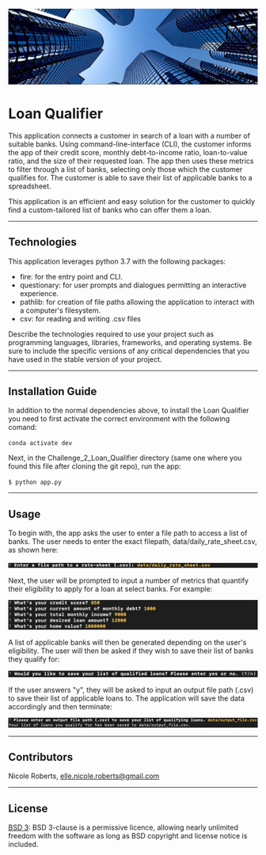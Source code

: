 ![A stylistic banner](images/banner.png)
# Loan Qualifier

This application connects a customer in search of a loan with a number of suitable banks. Using command-line-interface (CLI), the customer informs the app of their credit score, monthly debt-to-income ratio, loan-to-value ratio, and the size of their requested loan. The app then uses these metrics to filter through a list of banks, selecting only those which the customer qualifies for. The customer is able to save their list of applicable banks to a spreadsheet.

This application is an efficient and easy solution for the customer to quickly find a custom-tailored list of banks who can offer them a loan.

---

## Technologies

This application leverages python 3.7 with the following packages:

* fire: for the entry point and CLI.
* questionary: for user prompts and dialogues permitting an interactive experience.
* pathlib: for creation of file paths allowing the application to interact with a computer's filesystem.
* csv: for reading and writing .csv files


Describe the technologies required to use your project such as programming languages, libraries, frameworks, and operating systems. Be sure to include the specific versions of any critical dependencies that you have used in the stable version of your project.

---

## Installation Guide

In addition to the normal dependencies above, to install the Loan Qualifier you need to first activate the correct environment with the following comand:

`conda activate dev`

Next, in the Challenge_2_Loan_Qualifier directory (same one where you found this file after cloning the git repo), run the app:

`$ python app.py`

---

## Usage

To begin with, the app asks the user to enter a file path to access a list of banks. The user needs to enter the exact filepath, data/daily_rate_sheet.csv, as shown here:

![Prompts customer to enter .csv file path.](images/input_file_path.png)

Next, the user will be prompted to input a number of metrics that quantify their eligibility to apply for a loan at select banks. For example:

![Prompts user to enter various metrics.](images/user_metrics.png)

A list of applicable banks will then be generated depending on the user's eligibility. The user will then be asked if they wish to save their list of banks they qualify for:

![Asks user if they would like to save their list of applicable banks.](images/to_save_list.png)

If the user answers "y", they will be asked to input an output file path (.csv) to save their list of applicable loans to. The application will save the data accordingly and then terminate:

![Asks user if they would like to save their list of applicable banks.](images/saved_list.png)






---

## Contributors

Nicole Roberts,
elle.nicole.roberts@gmail.com

---

## License

[BSD 3](https://choosealicense.com/licenses/bsd-3-clause-clear/): BSD 3-clause is a permissive licence, allowing nearly unlimited freedom with the software as long as BSD copyright and license notice is included.

